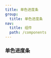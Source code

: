 ```yaml
---
title: 单色进度条
group:
  title: 单色进度条
nav:
  title: 组件
  path: /components
---
```


### 单色进度条

<code src="./demos/demo.tsx" />
<API/>
